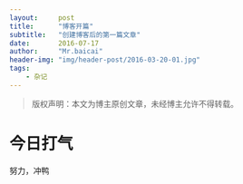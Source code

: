 ```yaml
---
layout:     post
title:      "博客开篇"
subtitle:   "创建博客后的第一篇文章"
date:       2016-07-17
author:     "Mr.baicai"
header-img: "img/header-post/2016-03-20-01.jpg"
tags:
    - 杂记
---
```


> 版权声明：本文为博主原创文章，未经博主允许不得转载。

# 今日打气
努力，冲鸭
